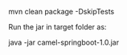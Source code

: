 mvn clean package -DskipTests

Run the jar in target folder as:

java -jar camel-springboot-1.0.jar
